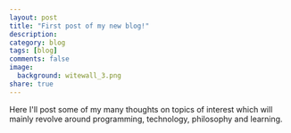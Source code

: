```yaml
---
layout: post
title: "First post of my new blog!"
description:
category: blog
tags: [blog]
comments: false
image:
  background: witewall_3.png
share: true
---
```


Here I'll post some of my many thoughts on topics of interest which will mainly revolve around programming, technology, philosophy and learning.
